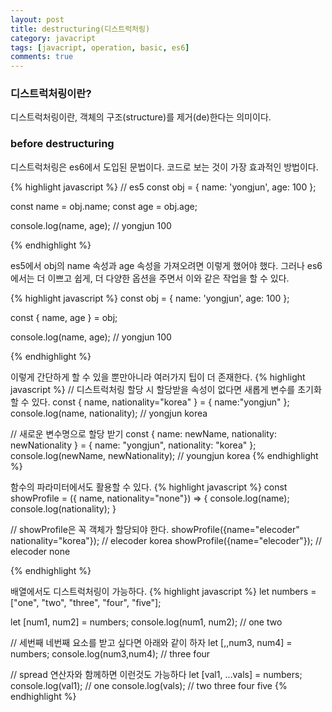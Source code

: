 ```yaml
---
layout: post
title: destructuring(디스트럭처링)
category: javacript
tags: [javacript, operation, basic, es6]
comments: true
---
```

### 디스트럭처링이란?
디스트럭처링이란, 객체의 구조(structure)를 제거(de)한다는 의미이다.

### before destructuring
디스트럭처링은 es6에서 도입된 문법이다. 코드로 보는 것이 가장 효과적인 방법이다.

{% highlight javascript %}
// es5
const obj = { name: 'yongjun', age: 100 };

const name = obj.name;
const age = obj.age;

console.log(name, age); // yongjun 100

{% endhighlight %}

es5에서 obj의 name 속성과 age 속성을 가져오려면 이렇게 했어야 했다. 그러나 es6에서는 더 이쁘고 쉽게, 더 다양한 옵션을 주면서 이와 같은 작업을 할 수 있다.

{% highlight javascript %}
const obj = { name: 'yongjun', age: 100 };

const { name, age } = obj;

console.log(name, age); // yongjun 100

{% endhighlight %}

이렇게 간단하게 할 수 있을 뿐만아니라 여러가지 팁이 더 존재한다.
{% highlight javascript %}
// 디스트럭처링 할당 시 할당받을 속성이 없다면 새롭게 변수를 초기화 할 수 있다.
const { name, nationality="korea" } = { name:"yongjun" };
console.log(name, nationality); // yongjun korea

// 새로운 변수명으로 할당 받기
const { name: newName, nationality: newNationality } = { name: "yongjun", nationality: "korea" };
console.log(newName, newNationality); // youngjun korea
{% endhighlight %}

함수의 파라미터에서도 활용할 수 있다.
{% highlight javascript %}
const showProfile = ({ name, nationality="none"}) => {
  console.log(name);
  console.log(nationality);
}

// showProfile은 꼭 객체가 할당되야 한다.
showProfile({name="elecoder" nationality="korea"}); // elecoder korea
showProfile({name="elecoder"}); // elecoder none

{% endhighlight %}

배열에서도 디스트럭처링이 가능하다.
{% highlight javascript %}
let numbers = ["one", "two", "three", "four", "five"];

let [num1, num2] = numbers;
console.log(num1, num2); // one two

// 세번째 네번째 요소를 받고 싶다면 아래와 같이 하자
let [,,num3, num4] = numbers;
console.log(num3,num4); // three four

// spread 연산자와 함께하면 이런것도 가능하다
let [val1, ...vals] = numbers;
console.log(val1); // one
console.log(vals); // two three four five
{% endhighlight %}